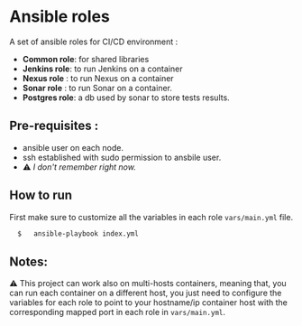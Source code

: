 # Ansible roles

A set of ansible roles for CI/CD environment :

 - **Common role**: for shared libraries
 - **Jenkins role**: to run Jenkins on a container
 - **Nexus role** : to run Nexus on a container
 - **Sonar role** : to run Sonar on a container.
 - **Postgres role**: a db used by sonar to store tests results.

## Pre-requisites :

 - ansible user on each node.
 - ssh established with sudo permission to ansbile user.
 - :warning: *I don't remember right now.*

## How to run

First make sure to customize all the variables in each role `vars/main.yml` file.

```bash
  $   ansible-playbook index.yml
```

## Notes:

:warning: This project can work also on multi-hosts containers, meaning that, you can run each container on a different host, you just need to configure the variables for each role to point to your hostname/ip container host with the corresponding mapped port in each role in `vars/main.yml`.
